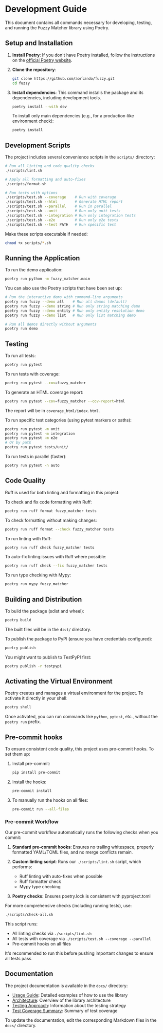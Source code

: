# Development Guide

This document contains all commands necessary for developing, testing, and running the Fuzzy Matcher library using Poetry.

## Setup and Installation

1.  **Install Poetry**:
    If you don't have Poetry installed, follow the instructions on the [official Poetry website](https://python-poetry.org/docs/#installation).

2.  **Clone the repository**:

    ```bash
    git clone https://github.com/aorlando/fuzzy.git
    cd fuzzy
    ```

3.  **Install dependencies**:
    This command installs the package and its dependencies, including development tools.
    ```bash
    poetry install --with dev
    ```
    To install only main dependencies (e.g., for a production-like environment check):
    ```bash
    poetry install
    ```

## Development Scripts

The project includes several convenience scripts in the `scripts/` directory:

```bash
# Run all linting and code quality checks
./scripts/lint.sh

# Apply all formatting and auto-fixes
./scripts/format.sh

# Run tests with options
./scripts/test.sh --coverage    # Run with coverage
./scripts/test.sh --html        # Generate HTML report
./scripts/test.sh --parallel    # Run in parallel
./scripts/test.sh --unit        # Run only unit tests
./scripts/test.sh --integration # Run only integration tests
./scripts/test.sh --e2e         # Run only e2e tests
./scripts/test.sh --test PATH   # Run specific test
```

Make these scripts executable if needed:

```bash
chmod +x scripts/*.sh
```

## Running the Application

To run the demo application:

```bash
poetry run python -m fuzzy_matcher.main
```

You can also use the Poetry scripts that have been set up:

```bash
# Run the interactive demo with command-line arguments
poetry run fuzzy --demo all    # Run all demos (default)
poetry run fuzzy --demo string # Run only string matching demo
poetry run fuzzy --demo entity # Run only entity resolution demo
poetry run fuzzy --demo list   # Run only list matching demo

# Run all demos directly without arguments
poetry run demo
```

## Testing

To run all tests:

```bash
poetry run pytest
```

To run tests with coverage:

```bash
poetry run pytest --cov=fuzzy_matcher
```

To generate an HTML coverage report:

```bash
poetry run pytest --cov=fuzzy_matcher --cov-report=html
```

The report will be in `coverage_html/index.html`.

To run specific test categories (using pytest markers or paths):

```bash
poetry run pytest -m unit
poetry run pytest -m integration
poetry run pytest -m e2e
# Or by path
poetry run pytest tests/unit/
```

To run tests in parallel (faster):

```bash
poetry run pytest -n auto
```

## Code Quality

Ruff is used for both linting and formatting in this project:

To check and fix code formatting with Ruff:

```bash
poetry run ruff format fuzzy_matcher tests
```

To check formatting without making changes:

```bash
poetry run ruff format --check fuzzy_matcher tests
```

To run linting with Ruff:

```bash
poetry run ruff check fuzzy_matcher tests
```

To auto-fix linting issues with Ruff where possible:

```bash
poetry run ruff check --fix fuzzy_matcher tests
```

To run type checking with Mypy:

```bash
poetry run mypy fuzzy_matcher
```

## Building and Distribution

To build the package (sdist and wheel):

```bash
poetry build
```

The built files will be in the `dist/` directory.

To publish the package to PyPI (ensure you have credentials configured):

```bash
poetry publish
```

You might want to publish to TestPyPI first:

```bash
poetry publish -r testpypi
```

## Activating the Virtual Environment

Poetry creates and manages a virtual environment for the project. To activate it directly in your shell:

```bash
poetry shell
```

Once activated, you can run commands like `python`, `pytest`, etc., without the `poetry run` prefix.

## Pre-commit hooks

To ensure consistent code quality, this project uses pre-commit hooks. To set them up:

1. Install pre-commit:

   ```bash
   pip install pre-commit
   ```

2. Install the hooks:

   ```bash
   pre-commit install
   ```

3. To manually run the hooks on all files:
   ```bash
   pre-commit run --all-files
   ```

### Pre-commit Workflow

Our pre-commit workflow automatically runs the following checks when you commit:

1. **Standard pre-commit hooks**: Ensures no trailing whitespace, properly formatted YAML/TOML files, and no merge conflicts remain.

2. **Custom linting script**: Runs our `./scripts/lint.sh` script, which performs:
   - Ruff linting with auto-fixes when possible
   - Ruff formatter check
   - Mypy type checking

3. **Poetry checks**: Ensures poetry.lock is consistent with pyproject.toml

For more comprehensive checks (including running tests), use:

```bash
./scripts/check-all.sh
```

This script runs:
- All linting checks via `./scripts/lint.sh`
- All tests with coverage via `./scripts/test.sh --coverage --parallel`
- Pre-commit hooks on all files

It's recommended to run this before pushing important changes to ensure all tests pass.

## Documentation

The project documentation is available in the `docs/` directory:

- [Usage Guide](docs/usage.md): Detailed examples of how to use the library
- [Architecture](docs/architecture.md): Overview of the library architecture
- [Testing Approach](docs/testing.md): Information about the testing strategy
- [Test Coverage Summary](docs/test_coverage_summary.md): Summary of test coverage

To update the documentation, edit the corresponding Markdown files in the `docs/` directory.
